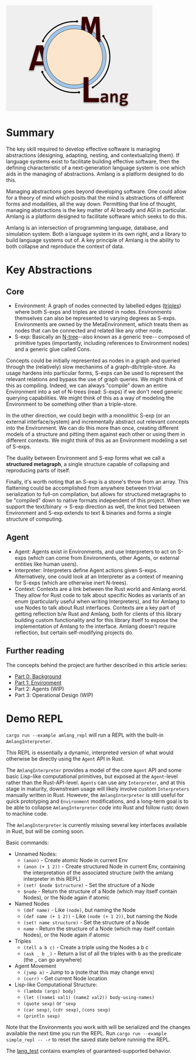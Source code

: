 ![alt text](https://github.com/Khouderchah-Alex/amlang/blob/master/logo/logo.png "Amlang")

# Summary
The key skill required to develop effective software is managing abstractions
(designing, adapting, nesting, and contextualizing them). If language systems
exist to facilitate building effective software, then the defining
characteristic of a next-generation language system is one which aids in the
managing of abstractions. Amlang is a platform designed to do this.

Managing abstractions goes beyond developing software. One could allow for a
theory of mind which posits that the mind is abstractions of different forms and
modalities, all the way down. Permitting that line of thought, managing
abstractions is the key matter of AI broadly and AGI in particular. Amlang is a
platform designed to facilitate software which seeks to do this.

Amlang is an intersection of programming language, database, and simulation
system. Both a language system in its own right, and a library to build language
systems out of. A key principle of Amlang is the ability to both collapse and
reproduce the context of data.

# Key Abstractions
## Core
  - Environment: A graph of nodes connected by labelled edges
    ([triples](https://en.wikipedia.org/wiki/Triplestore)) where both S-exps and
    triples are stored in nodes. Environments themselves can also be represented
    to varying degrees as S-exps. Environments are owned by the MetaEnvironment,
    which treats them as nodes that can be connected and related like any other
    node.
  - S-exp: Basically an [N-tree](https://en.wikipedia.org/wiki/M-ary_tree)--also
    known as a generic tree-- composed of primitive types (importantly,
    including references to Environment nodes) and a generic glue called Cons.

Concepts could be initially represented as nodes in a graph and queried through
the (relatively) slow mechanims of a graph-db/triple-store. As usage hardens
into particular forms, S-exps can be used to represent the relevant relations
and bypass the use of graph queries. We might think of this as compiling.
Indeed, we can always "compile" down an entire Environment into a set of N-trees
(read: S-exps) if we don't need generic querying capabilities. We might think of
this as a way of modeling the Environment to be something other than a
triple-store.

In the other direction, we could begin with a monolithic S-exp (or an external
interface/system) and incrementally abstract out relevant concepts into the
Environment. We can do this more than once, creating different models of a
structure and pitting them against each other or using them in different
contexts. We might think of this as an Environment modeling a set of S-exps.

The duality between Environment and S-exp forms what we call a **structured
metagraph**, a single structure capable of collapsing and reproducing parts of
itself.

Finally, it's worth noting that an S-exp is a stone's throw from an array. This
flattening could be accomplished from anywhere between trivial serialization to
full-on compilation, but allows for structured metagraphs to be "compiled" down
to native formats independent of this project. When we support the text/binary
-> S-exp direction as well, the knot tied between Environment and S-exp extends
to text & binaries and forms a single structure of computing.
  
## Agent
  - Agent: Agents exist in Environments, and use Interpreters to act on S-exps
    (which can come from Environments, other Agents, or external entities like
    human users).
  - Interpreter: Interpreters define Agent actions given S-exps. Alternatively,
    one could look at an Interpreter as a context of meaning for S-exps (which
    are otherwise inert N-trees).
  - Context: Contexts are a link between the Rust world and Amlang world. They
    allow for Rust code to talk about specific Nodes as variants of an enum
    (particularly useful when writing Interpreters), and for Amlang to use Nodes
    to talk about Rust interfaces. Contexts are a key part of getting reflection
    b/w Rust and Amlang, both for clients of this library building custom
    functionality and for this library itself to expose the implementation of
    Amlang to the interface. Amlang doesn't require reflection, but certain
    self-modifying projects do.

## Further reading
The concepts behind the project are further described in this article series:
  - [Part 0: Background](https://alexkhouderchah.com/articles/ai/amlang_0.html)
  - [Part 1: Environment](https://alexkhouderchah.com/articles/ai/amlang_1.html)
  - Part 2: Agents (WIP)
  - Part 3: Operational Design (WIP)

# Demo REPL

`cargo run --example amlang_repl` will run a REPL with the built-in `AmlangInterpreter`.

This REPL is essentially a dynamic, interpreted version of what would
otherwise be directly using the `Agent` API in Rust.

The `AmlangInterpreter` provides a model of the core `Agent` API and some basic
Lisp-like computational primitives, but exposed at the `Agent`-level rather than
the Rust-API-level. `Agents` can use any `Interpreter`, and at this stage in
maturity, downstream usage will likely involve custom `Interpreters` manually
written in Rust. However, the `AmlangInterpreter` is still useful for quick
prototyping and `Environment` modifications, and a long-term goal is to be able to
collapse `AmlangInterpreter` code into Rust and follow rustc down to machine code.

The `AmlangInterpreter` is currently missing several key interfaces available in
Rust, but will be coming soon.

Basic commands:
  - Unnamed Nodes:
    - `(anon)` - Create atomic Node in current Env
    - `(anon (+ 1 2))` - Create structured Node in current Env, containing the interpretation of the associated structure (with the amlang interpreter in this REPL)
    - `(set! $node $structure)` - Set the structure of a Node
    - `$node` - Return the structure of a Node (which may itself contain Nodes), or the Node again if atomic
  - Named Nodes
    - `(def name)` - Like `(node)`, but naming the Node
    - `(def name (+ 1 2))` - Like `(node (+ 1 2))`, but naming the Node
    - `(set! name structure)` - Set the structure of a Node
    - `name` - Return the structure of a Node (which may itself contain Nodes), or the Node again if atomic
  - Triples
    - `(tell a b c)` - Create a triple using the Nodes a b c
    - `(ask _ b _)` - Return a list of all the triples with b as the predicate (the _ can go anywhere)
  - Agent Movement
    - `(jump a)` - Jump to a (note that this may change envs)
    - `(curr)` - Get current Node location
  - Lisp-like Computational Structure:
    - `(lambda (args) body)`
    - `(let ((name1 val1) (name2 val2)) body-using-names)`
    - `(quote sexp)` or `'sexp`
    - `(car sexp)`, `(cdr sexp)`, `(cons sexp)`
    - `(println sexp)`

Note that the Environments you work with will be serialized and the
changes available the next time you run the REPL. Run `cargo run
--example simple_repl -- -r` to reset the saved state before running
the REPL.

The [lang_test](tests/lang_test.rs) contains examples of guaranteed-supported behavior.
